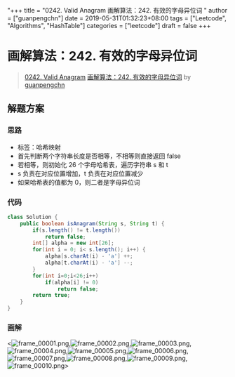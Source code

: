 "+++
title = "0242. Valid Anagram 画解算法：242. 有效的字母异位词 "
author = ["guanpengchn"]
date = 2019-05-31T01:32:23+08:00
tags = ["Leetcode", "Algorithms", "HashTable"]
categories = ["leetcode"]
draft = false
+++

# 画解算法：242. 有效的字母异位词

> [0242. Valid Anagram](https://leetcode-cn.com/problems/valid-anagram/)
> [画解算法：242. 有效的字母异位词](https://leetcode-cn.com/problems/valid-anagram/solution/hua-jie-suan-fa-242-you-xiao-de-zi-mu-yi-wei-ci-by/) by [guanpengchn](https://leetcode-cn.com/u/guanpengchn/)

## 解题方案

### 思路

- 标签：哈希映射
- 首先判断两个字符串长度是否相等，不相等则直接返回 false
- 若相等，则初始化 26 个字母哈希表，遍历字符串 s 和 t
- s 负责在对应位置增加，t 负责在对应位置减少
- 如果哈希表的值都为 0，则二者是字母异位词

### 代码

```Java
class Solution {
    public boolean isAnagram(String s, String t) {
        if(s.length() != t.length())
            return false;
        int[] alpha = new int[26];
        for(int i = 0; i< s.length(); i++) {
            alpha[s.charAt(i) - 'a'] ++;
            alpha[t.charAt(i) - 'a'] --;
        }
        for(int i=0;i<26;i++)
            if(alpha[i] != 0)
                return false;
        return true;
    }
}
```

### 画解
<![frame_00001.png](https://pic.leetcode-cn.com/f52b9bdf8920058f3194706b2f9c7fce1cbcc31842e1a5662e67d3a879afbafa-frame_00001.png),![frame_00002.png](https://pic.leetcode-cn.com/72de54cca80efa6b315fd49f0feef6b83ed45e82632d049c5c87de2bd74ad4b6-frame_00002.png),![frame_00003.png](https://pic.leetcode-cn.com/a3cc5ecb1cda081397629fe7d3f541a72f4d727d9aa4676727a2d9dc8d453741-frame_00003.png),![frame_00004.png](https://pic.leetcode-cn.com/96ff8c4d97bef9b67465687f01e571a42d755b2b70fa7a55b45ba01d60c43d0c-frame_00004.png),![frame_00005.png](https://pic.leetcode-cn.com/59549c119a1bc3f0c03704f519b2be8bcce308cba867c07c5080a8cf58b8791f-frame_00005.png),![frame_00006.png](https://pic.leetcode-cn.com/47bdf23d8e6fafec8b18cce95ff7346adc8cb52c72de99913a589c1171336f83-frame_00006.png),![frame_00007.png](https://pic.leetcode-cn.com/ef2be2684acee5968d017eff7e15f369fb1fb2aa8bb5a5b6dc2fe89bc5ca6a49-frame_00007.png),![frame_00008.png](https://pic.leetcode-cn.com/95f33715f7edfd19639c4f4883f1c76d6335a347eb7630c50d063ff171462adb-frame_00008.png),![frame_00009.png](https://pic.leetcode-cn.com/3c66f04cc04a119258e7ed467a0dd8fdf25a1a2b753e4ac0b3854f469a8906ad-frame_00009.png),![frame_00010.png](https://pic.leetcode-cn.com/61d7240f67d04390a38725dbccac0b289f565a141f4378506678e7abea08993e-frame_00010.png)>
